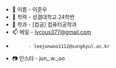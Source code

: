- 👋 이름   - 이준우
- 🏫 학력   - 성결대학교 24학번
- 🪪 학과   - [컴공] 컴퓨터공학과
- 📫 메일   - lycous377@gmail.com
-           - leejunwoo1112@sungkyul.ac.kr  
- 📷 인스타 - jun_.w._oo

